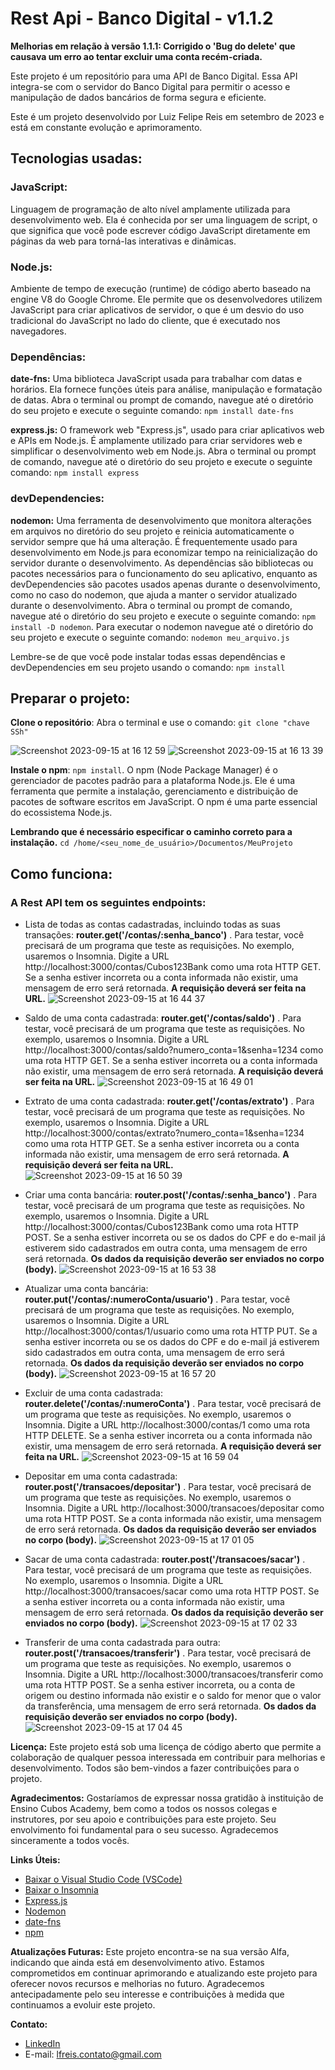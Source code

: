 # Rest Api - Banco Digital -  v1.1.2
**Melhorias em relação à versão 1.1.1: Corrigido o 'Bug do delete' que causava um erro ao tentar excluir uma conta recém-criada.**

Este projeto é um repositório para uma API de Banco Digital. Essa API integra-se com o servidor do Banco Digital para permitir o acesso e manipulação de dados bancários de forma segura e eficiente.

Este é um projeto desenvolvido por Luiz Felipe Reis em setembro de 2023 e está em constante evolução e aprimoramento.

## Tecnologias usadas:

### JavaScript:
Linguagem de programação de alto nível amplamente utilizada para desenvolvimento web. Ela é conhecida por ser uma linguagem de script, o que significa que você pode escrever código JavaScript diretamente em páginas da web para torná-las interativas e dinâmicas.

### Node.js: 
Ambiente de tempo de execução (runtime) de código aberto baseado na engine V8 do Google Chrome. Ele permite que os desenvolvedores utilizem JavaScript para criar aplicativos de servidor, o que é um desvio do uso tradicional do JavaScript no lado do cliente, que é executado nos navegadores.

### Dependências:
**date-fns:** Uma biblioteca JavaScript usada para trabalhar com datas e horários. Ela fornece funções úteis para análise, manipulação e formatação de datas.
Abra o terminal ou prompt de comando, navegue até o diretório do seu projeto e execute o seguinte comando: ```npm install date-fns```

**express.js:** O framework web "Express.js", usado para criar aplicativos web e APIs em Node.js. É amplamente utilizado para criar servidores web e simplificar o desenvolvimento web em Node.js.
Abra o terminal ou prompt de comando, navegue até o diretório do seu projeto e execute o seguinte comando: ```npm install express```

### devDependencies:
**nodemon:** Uma ferramenta de desenvolvimento que monitora alterações em arquivos no diretório do seu projeto e reinicia automaticamente o servidor sempre que há uma alteração. É frequentemente usado para desenvolvimento em Node.js para economizar tempo na reinicialização do servidor durante o desenvolvimento.
As dependências são bibliotecas ou pacotes necessários para o funcionamento do seu aplicativo, enquanto as devDependencies são pacotes usados apenas durante o desenvolvimento, como no caso do nodemon, que ajuda a manter o servidor atualizado durante o desenvolvimento.
Abra o terminal ou prompt de comando, navegue até o diretório do seu projeto e execute o seguinte comando: ```npm install -D nodemon```. Para executar o nodemon navegue até o diretório do seu projeto e execute o seguinte comando: ```nodemon meu_arquivo.js```

Lembre-se de que você pode instalar todas essas dependências e devDependencies em seu projeto usando o comando: ```npm install```

## Preparar o projeto:
**Clone o repositório**: Abra o terminal e use o comando: ```git clone "chave SSh"```

![Screenshot 2023-09-15 at 16 12 59](https://github.com/DevFelipreis/banco-digital/assets/134344282/60c1f4e4-29e9-4832-abb8-3c5bb9b9e5f6)
![Screenshot 2023-09-15 at 16 13 39](https://github.com/DevFelipreis/banco-digital/assets/134344282/2c2865d6-45a5-4dd1-b2c4-6c494267046d)

**Instale o npm**: ```npm install```. O npm (Node Package Manager) é o gerenciador de pacotes padrão para a plataforma Node.js. Ele é uma ferramenta que permite a instalação, gerenciamento e distribuição de pacotes de software escritos em JavaScript. O npm é uma parte essencial do ecossistema Node.js.

**Lembrando que é necessário especificar o caminho correto para a instalação.**
```cd /home/<seu_nome_de_usuário>/Documentos/MeuProjeto```

## Como funciona:

### A Rest API tem os seguintes endpoints:

* Lista de todas as contas cadastradas, incluindo todas as suas transações: __router.get('/contas/:senha_banco')__ . Para testar, você precisará de um programa que teste as requisições. No exemplo, usaremos o Insomnia. Digite a URL http://localhost:3000/contas/Cubos123Bank como uma rota HTTP GET. Se a senha estiver incorreta ou a conta informada não existir, uma mensagem de erro será retornada.
**A requisição deverá ser feita na URL.** 
![Screenshot 2023-09-15 at 16 44 37](https://github.com/DevFelipreis/banco-digital/assets/134344282/72cfbebb-48e7-47d6-a677-344d22ccb463)

* Saldo de uma conta cadastrada: __router.get('/contas/saldo')__ . Para testar, você precisará de um programa que teste as requisições. No exemplo, usaremos o Insomnia. Digite a URL http://localhost:3000/contas/saldo?numero_conta=1&senha=1234 como uma rota HTTP GET. Se a senha estiver incorreta ou a conta informada não existir, uma mensagem de erro será retornada.
  **A requisição deverá ser feita na URL.** 
![Screenshot 2023-09-15 at 16 49 01](https://github.com/DevFelipreis/banco-digital/assets/134344282/ed88a027-d808-43db-99ba-3dff5fbafbad)

* Extrato de uma conta cadastrada: __router.get('/contas/extrato')__ . Para testar, você precisará de um programa que teste as requisições. No exemplo, usaremos o Insomnia. Digite a URL http://localhost:3000/contas/extrato?numero_conta=1&senha=1234 como uma rota HTTP GET. Se a senha estiver incorreta ou a conta informada não existir, uma mensagem de erro será retornada.
  **A requisição deverá ser feita na URL.** 
![Screenshot 2023-09-15 at 16 50 39](https://github.com/DevFelipreis/banco-digital/assets/134344282/13586135-617a-4ae8-88c4-fc3dbcf56872)

* Criar uma conta bancária: __router.post('/contas/:senha_banco')__ . Para testar, você precisará de um programa que teste as requisições. No exemplo, usaremos o Insomnia. Digite a URL http://localhost:3000/contas/Cubos123Bank como uma rota HTTP POST. Se a senha estiver incorreta ou se os dados do CPF e do e-mail já estiverem sido cadastrados em outra conta, uma mensagem de erro será retornada.
  **Os dados da requisição deverão ser enviados no corpo (body).**
![Screenshot 2023-09-15 at 16 53 38](https://github.com/DevFelipreis/banco-digital/assets/134344282/6810e8e7-a62b-430c-9e83-0cdb5ee06e4c)

* Atualizar uma conta bancária: __router.put('/contas/:numeroConta/usuario')__ . Para testar, você precisará de um programa que teste as requisições. No exemplo, usaremos o Insomnia. Digite a URL http://localhost:3000/contas/1/usuario como uma rota HTTP PUT. Se a senha estiver incorreta ou se os dados do CPF e do e-mail já estiverem sido cadastrados em outra conta, uma mensagem de erro será retornada.
    **Os dados da requisição deverão ser enviados no corpo (body).**
![Screenshot 2023-09-15 at 16 57 20](https://github.com/DevFelipreis/banco-digital/assets/134344282/cd5b2edc-f391-4d2d-88b0-cbea08c8f0a1)

* Excluir de uma conta cadastrada: __router.delete('/contas/:numeroConta')__ . Para testar, você precisará de um programa que teste as requisições. No exemplo, usaremos o Insomnia. Digite a URL http://localhost:3000/contas/1 como uma rota HTTP DELETE. Se a senha estiver incorreta ou a conta informada não existir, uma mensagem de erro será retornada.
  **A requisição deverá ser feita na URL.** 
![Screenshot 2023-09-15 at 16 59 04](https://github.com/DevFelipreis/banco-digital/assets/134344282/92370b8e-807c-44f4-b328-bf20b055cf2c)

* Depositar em uma conta cadastrada: __router.post('/transacoes/depositar')__ . Para testar, você precisará de um programa que teste as requisições. No exemplo, usaremos o Insomnia. Digite a URL http://localhost:3000/transacoes/depositar como uma rota HTTP POST. Se a conta informada não existir, uma mensagem de erro será retornada.
  **Os dados da requisição deverão ser enviados no corpo (body).**
![Screenshot 2023-09-15 at 17 01 05](https://github.com/DevFelipreis/banco-digital/assets/134344282/4d21556a-89e7-4202-927f-46a62c26ac0b)

* Sacar de uma conta cadastrada: __router.post('/transacoes/sacar')__ . Para testar, você precisará de um programa que teste as requisições. No exemplo, usaremos o Insomnia. Digite a URL http://localhost:3000/transacoes/sacar como uma rota HTTP POST. Se a senha estiver incorreta ou a conta informada não existir, uma mensagem de erro será retornada.
  **Os dados da requisição deverão ser enviados no corpo (body).**
![Screenshot 2023-09-15 at 17 02 33](https://github.com/DevFelipreis/banco-digital/assets/134344282/f38a40b9-45e3-49a5-be4b-6328c99287db)

* Transferir de uma conta cadastrada para outra: __router.post('/transacoes/transferir')__ . Para testar, você precisará de um programa que teste as requisições. No exemplo, usaremos o Insomnia. Digite a URL http://localhost:3000/transacoes/transferir como uma rota HTTP POST. Se a senha estiver incorreta, ou a conta de origem ou destino informada não existir e o saldo for menor que o valor da transferência, uma mensagem de erro será retornada.
  **Os dados da requisição deverão ser enviados no corpo (body).**
![Screenshot 2023-09-15 at 17 04 45](https://github.com/DevFelipreis/banco-digital/assets/134344282/727460b3-bda5-431c-a419-40812ade784b)

**Licença:** Este projeto está sob uma licença de código aberto que permite a colaboração de qualquer pessoa interessada em contribuir para melhorias e desenvolvimento. Todos são bem-vindos a fazer contribuições para o projeto.

**Agradecimentos:** Gostaríamos de expressar nossa gratidão à instituição de Ensino Cubos Academy, bem como a todos os nossos colegas e instrutores, por seu apoio e contribuições para este projeto. Seu envolvimento foi fundamental para o seu sucesso. Agradecemos sinceramente a todos vocês.

**Links Úteis:**
- [Baixar o Visual Studio Code (VSCode)](https://code.visualstudio.com/)
- [Baixar o Insomnia](https://insomnia.rest/)
- [Express.js]( https://expressjs.com/)
- [Nodemon]( https://nodemon.io/)
- [date-fns](https://date-fns.org/)
- [npm](https://docs.npmjs.com/)  

**Atualizações Futuras:** Este projeto encontra-se na sua versão Alfa, indicando que ainda está em desenvolvimento ativo. Estamos comprometidos em continuar aprimorando e atualizando este projeto para oferecer novos recursos e melhorias no futuro. Agradecemos antecipadamente pelo seu interesse e contribuições à medida que continuamos a evoluir este projeto.

**Contato:**
- [LinkedIn](https://www.linkedin.com/in/devlfreis/)
- E-mail: [lfreis.contato@gmail.com](mailto:lfreis.contato@gmail.com)  











